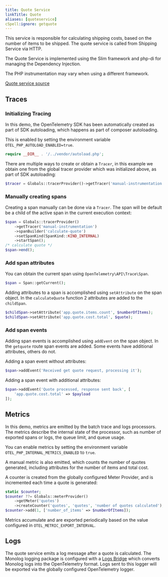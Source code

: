 ```yaml
---
title: Quote Service
linkTitle: Quote
aliases: [quoteservice]
cSpell:ignore: getquote
---
```


This service is responsible for calculating shipping costs, based on the number
of items to be shipped. The quote service is called from Shipping Service via
HTTP.

The Quote Service is implemented using the Slim framework and php-di for
managing the Dependency Injection.

The PHP instrumentation may vary when using a different framework.

[Quote service source](https://github.com/open-telemetry/opentelemetry-demo/blob/main/src/quoteservice/)

## Traces

### Initializing Tracing

In this demo, the OpenTelemetry SDK has been automatically created as part of
SDK autoloading, which happens as part of composer autoloading.

This is enabled by setting the environment variable
`OTEL_PHP_AUTOLOAD_ENABLED=true`.

```php
require __DIR__ . '/../vendor/autoload.php';
```

There are multiple ways to create or obtain a `Tracer`, in this example we
obtain one from the global tracer provider which was initialized above, as part
of SDK autoloading:

```php
$tracer = Globals::tracerProvider()->getTracer('manual-instrumentation');
```

### Manually creating spans

Creating a span manually can be done via a `Tracer`. The span will be default be
a child of the active span in the current execution context:

```php
$span = Globals::tracerProvider()
    ->getTracer('manual-instrumentation')
    ->spanBuilder('calculate-quote')
    ->setSpanKind(SpanKind::KIND_INTERNAL)
    ->startSpan();
/* calculate quote */
$span->end();
```

### Add span attributes

You can obtain the current span using `OpenTelemetry\API\Trace\Span`.

```php
$span = Span::getCurrent();
```

Adding attributes to a span is accomplished using `setAttribute` on the span
object. In the `calculateQuote` function 2 attributes are added to the
`childSpan`.

```php
$childSpan->setAttribute('app.quote.items.count', $numberOfItems);
$childSpan->setAttribute('app.quote.cost.total', $quote);
```

### Add span events

Adding span events is accomplished using `addEvent` on the span object. In the
`getquote` route span events are added. Some events have additional attributes,
others do not.

Adding a span event without attributes:

```php
$span->addEvent('Received get quote request, processing it');
```

Adding a span event with additional attributes:

```php
$span->addEvent('Quote processed, response sent back', [
    'app.quote.cost.total' => $payload
]);
```

## Metrics

In this demo, metrics are emitted by the batch trace and logs processors. The
metrics describe the internal state of the processor, such as number of exported
spans or logs, the queue limit, and queue usage.

You can enable metrics by setting the environment variable
`OTEL_PHP_INTERNAL_METRICS_ENABLED` to `true`.

A manual metric is also emitted, which counts the number of quotes generated,
including attributes for the number of items and total cost.

A counter is created from the globally configured Meter Provider, and is
incremented each time a quote is generated:

```php
static $counter;
$counter ??= Globals::meterProvider()
    ->getMeter('quotes')
    ->createCounter('quotes', 'quotes', 'number of quotes calculated');
$counter->add(1, ['number_of_items' => $numberOfItems]);
```

Metrics accumulate and are exported periodically based on the value configured
in `OTEL_METRIC_EXPORT_INTERVAL`.

## Logs

The quote service emits a log message after a quote is calculated. The Monolog
logging package is configured with a
[Logs Bridge](/docs/concepts/signals/logs/#log-appender--bridge) which converts
Monolog logs into the OpenTelemetry format. Logs sent to this logger will be
exported via the globally configured OpenTelemetry logger.
